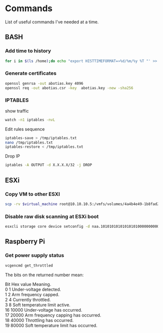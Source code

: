 # Commands
List of useful commands I've needed at a time.


## BASH
### Add time to history
```sh
for i in $(ls /home);do echo "export HISTTIMEFORMAT=»%d/%m/%y %T "' >> /home/$i/.bash_profile ;done && echo 'export HISTTIMEFORMAT="%d/%m/%y %T "' >> ~/.bash_profile
```

### Generate certificates
```sh
openssl genrsa -out abotias.key 4096 
openssl req -out abotias.csr -key  abotias.key -new -sha256
```

### IPTABLES

show traffic
```sh
watch -n1 iptables -nvL
```

Edit rules sequence
```sh
iptables-save > /tmp/iptables.txt
nano /tmp/iptables.txt
iptables-restore < /tmp/iptables.txt
```

Drop IP
```sh
iptables -A OUTPUT -d X.X.X.X/32 -j DROP
```

## ESXi
### Copy VM to other ESXI

```sh
scp -rv $virtual_machine root@10.10.10.5:/vmfs/volumes/4a4b4e49-1b8fad213-0000-000000000000
```

### Disable raw disk scanning at ESXi boot
```sh
esxcli storage core device setconfig -d naa.1010101010101010100000000000000e --perennially-reserved=true
```

## Raspberry Pi
### Get power supply status
```sh
vcgencmd get_throttled
```

The bits on the returned number mean:

Bit Hex value Meaning.\
0 1 Under-voltage detected.\
1 2 Arm frequency capped.\
2 4 Currently throttled.\
3 8 Soft temperature limit active.\
16 10000 Under-voltage has occurred.\
17 20000 Arm frequency capping has occurred.\
18 40000 Throttling has occurred.\
19 80000 Soft temperature limit has occurred.
